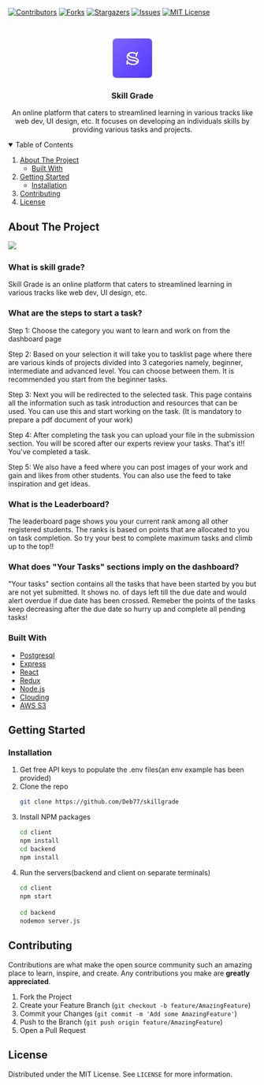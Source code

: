 [![Contributors][contributors-shield]][contributors-url]
[![Forks][forks-shield]][forks-url]
[![Stargazers][stars-shield]][stars-url]
[![Issues][issues-shield]][issues-url]
[![MIT License][license-shield]][license-url]

<!-- PROJECT LOGO -->
<br />
<p align="center">
  <a href="https://github.com/Deb77/skillgrade">
    <img src="client/public/logo.svg" alt="logo" height=80 width=80/>
  </a>

  <h3 align="center">Skill Grade</h3>

  <p align="center">
   An online platform that caters to streamlined learning in various tracks like web dev, UI design, etc. It focuses on developing an individuals skills by providing various tasks and projects.
    <br />
  </p>

<!-- TABLE OF CONTENTS -->
<details open="open">
  <summary>Table of Contents</summary>
  <ol>
    <li>
      <a href="#about-the-project">About The Project</a>
      <ul>
        <li><a href="#built-with">Built With</a></li>
      </ul>
    </li>
    <li>
      <a href="#getting-started">Getting Started</a>
      <ul>
        <li><a href="#installation">Installation</a></li>
      </ul>
    </li>
    <li><a href="#contributing">Contributing</a></li>
    <li><a href="#license">License</a></li>
  </ol>
</details>



<!-- ABOUT THE PROJECT -->
## About The Project

<img src="https://res.cloudinary.com/dzxtxkngg/image/upload/v1630776933/skillshare_feed/WhatsApp_Image_2021-09-04_at_23.05.16_wavvff.jpg"/>

### What is skill grade?

Skill Grade is an online platform that caters to streamlined learning in various tracks like web dev, UI design, etc.

### What are the steps to start a task?

Step 1: Choose the category you want to learn and work on from the dashboard page

Step 2: Based on your selection it will take you to tasklist page where there are various kinds of projects divided into 3 categories namely, beginner, intermediate and advanced level. You can choose between them. It is recommended you start from the beginner tasks.

Step 3: Next you will be redirected to the selected task. This page contains all the information such as task introduction and resources that can be used. You can use this and start working on the task. (It is mandatory to prepare a pdf document of your work)

Step 4: After completing the task you can upload your file in the submission section. You will be scored after our experts review your tasks. That's it!! You've completed a task.

Step 5: We also have a feed where you can post images of your work and gain and likes from other students. You can also use the feed to take inspiration and get ideas.

### What is the Leaderboard?

The leaderboard page shows you your current rank among all other registered students. The ranks is based on points that are allocated to you on task completion. So try your best to complete maximum tasks and climb up to the top!!

### What does "Your Tasks" sections imply on the dashboard?

"Your tasks" section contains all the tasks that have been started by you but are not yet submitted. It shows no. of days left till the due date and would alert overdue if due date has been crossed. Remeber the points of the tasks keep decreasing after the due date so hurry up and complete all pending tasks!

### Built With

* [Postgresql](https://www.postgresql.org)
* [Express](https://expressjs.com)
* [React](https://reactjs.org)
* [Redux](https://redux.js.org)
* [Node.js](https://nodejs.org)
* [Clouding](https://cloudinary.com)
* [AWS S3](https://aws.amazon.com/s3)


<!-- GETTING STARTED -->
## Getting Started

### Installation

1. Get free API keys to populate the .env files(an env example has been provided)
2. Clone the repo
   ```sh
   git clone https://github.com/Deb77/skillgrade
   ```
3. Install NPM packages
   ```sh
   cd client
   npm install
   cd backend
   npm install
   ```
4. Run the servers(backend and client on separate terminals)
   ```sh
   cd client
   npm start
   
   cd backend 
   nodemon server.js
   ```
   
<!-- CONTRIBUTING -->
## Contributing

Contributions are what make the open source community such an amazing place to learn, inspire, and create. Any contributions you make are **greatly appreciated**.

1. Fork the Project
2. Create your Feature Branch (`git checkout -b feature/AmazingFeature`)
3. Commit your Changes (`git commit -m 'Add some AmazingFeature'`)
4. Push to the Branch (`git push origin feature/AmazingFeature`)
5. Open a Pull Request

<!-- LICENSE -->
## License

Distributed under the MIT License. See `LICENSE` for more information.

[contributors-shield]: https://img.shields.io/github/contributors/Deb77/skillshare?style=for-the-badge
[contributors-url]: https://github.com/othneildrew/Best-README-Template/graphs/contributors
[forks-shield]: https://img.shields.io/github/forks/Deb77/skillgrade
[forks-url]: https://github.com/Deb77/skillgrade/network/members
[stars-shield]: https://img.shields.io/github/stars/Deb77/skillgrade
[stars-url]: https://github.com/Deb77/skillgrade/stargazers
[issues-shield]: 	https://img.shields.io/github/issues/Deb77/skillgrade
[issues-url]: https://github.com/Deb77/skillgrade/issues
[license-shield]: https://img.shields.io/github/license/Deb77/skillgrade
[license-url]: https://github.com/othneildrew/Best-README-Template/blob/master/LICENSE.txt
